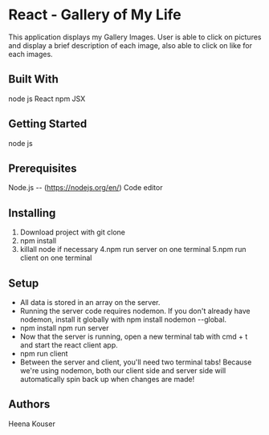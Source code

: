 # React - Gallery of My Life
This application displays my Gallery Images. User is able to click on pictures and display a brief description of each image, also able to click on like for each images.

## Built With
node js React npm JSX

## Getting Started
node js

## Prerequisites
Node.js -- (https://nodejs.org/en/)
Code editor

## Installing
1. Download project with git clone
2. npm install
3. killall node if necessary
4.npm run server on one terminal
5.npm run client on one terminal

## Setup
- All data is stored in an array on the server.
- Running the server code requires nodemon. If you don't already have nodemon, install it globally with npm install nodemon --global.
- npm install npm run server
- Now that the server is running, open a new terminal tab with cmd + t and start the react client app.
- npm run client
- Between the server and client, you'll need two terminal tabs! Because we're using nodemon, both our client side and server side will automatically spin back up when changes are made!

## Authors
Heena Kouser
